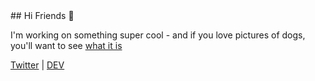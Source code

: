 
  <meta name="monetization" content="$ilp.uphold.com/FYGWHFNNRHg8">
## Hi Friends 👋

I'm working on something super cool - and if you love pictures of dogs, you'll want to see [what it is](https://terabytetiger.com/dogs)


[Twitter](https://twitter.com/TerabyteTiger) | [DEV](dev.to/terabytetiger)

<!--
**TerabyteTiger/TerabyteTiger** is a ✨ _special_ ✨ repository because its `README.md` (this file) appears on your GitHub profile.

Here are some ideas to get you started:

- 🔭 I’m currently working on ...
- 🌱 I’m currently learning ...
- 👯 I’m looking to collaborate on ...
- 🤔 I’m looking for help with ...
- 💬 Ask me about ...
- 📫 How to reach me: ...
- 😄 Pronouns: ...
- ⚡ Fun fact: ...
-->
